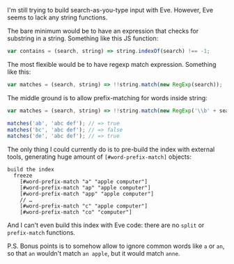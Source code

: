 I'm still trying to build search-as-you-type input with Eve. However, Eve seems to lack any string functions.

The bare minimum would be to have an expression that checks for substring in a string. Something like this JS function:

```js
var contains = (search, string) => string.indexOf(search) !== -1;
```

The most flexible would be to have regexp match expression. Something like this:

```js
var matches = (search, string) => !!string.match(new RegExp(search));
```

The middle ground is to allow prefix-matching for words inside string:

```js
var matches = (search, string) => !!string.match(new RegExp('\\b' + search + '\\w*\\b'));

matches('ab', 'abc def'); // => true
matches('bc', 'abc def'); // => false
matches('de', 'abc def'); // => true
```

The only thing I could currently do is to pre-build the index with external tools, generating huge amount of `[#word-prefix-match]` objects:

```
build the index
  freeze
    [#word-prefix-match "a" "apple computer"]
    [#word-prefix-match "ap" "apple computer"]
    [#word-prefix-match "app" "apple computer"]
    // …
    [#word-prefix-match "c" "apple computer"]
    [#word-prefix-match "co" "computer"]
```

And I can't even build this index with Eve code: there are no `split` or `prefix-match` functions.

P.S. Bonus points is to somehow allow to ignore common words like `a` or `an`, so that `an` wouldn't match `an apple`, but it would match `anne`.
